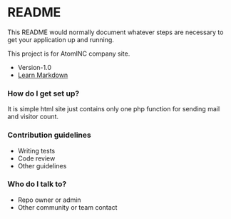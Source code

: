 # README #

This README would normally document whatever steps are necessary to get your application up and running.

This project is for AtomINC company site.


* Version-1.0
* [Learn Markdown](https://bitbucket.org/tutorials/markdowndemo)

### How do I get set up? ###

It is simple html site just contains only one php function for sending mail and visitor count.
### Contribution guidelines ###

* Writing tests
* Code review
* Other guidelines

### Who do I talk to? ###

* Repo owner or admin
* Other community or team contact